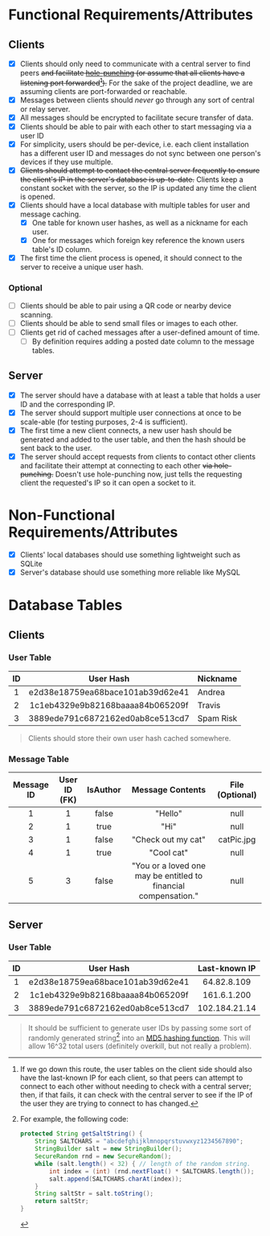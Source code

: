 # Functional Requirements/Attributes
## Clients
- [x] Clients should only need to communicate with a central server to find peers ~~and facilitate [hole-punching](https://github.com/KunjanThadani/holepunchsample/) (or assume that all clients have a listening port forwarded[^1]).~~ For the sake of the project deadline, we are assuming clients are port-forwarded or reachable.
- [x] Messages between clients should *never* go through any sort of central or relay server.
- [x] All messages should be encrypted to facilitate secure transfer of data.
- [x] Clients should be able to pair with each other to start messaging via a user ID
- [x] For simplicity, users should be per-device, i.e. each client installation has a different user ID and messages do not sync between one person's devices if they use multiple.
- [x] ~~Clients should attempt to contact the central server frequently to ensure the client's IP in the server's database is up-to-date.~~ Clients keep a constant socket with the server, so the IP is updated any time the client is opened.
- [x] Clients should have a local database with multiple tables for user and message caching.
	- [x] One table for known user hashes, as well as a nickname for each user.
	- [x] One for messages which foreign key reference the known users table's ID column.
- [x] The first time the client process is opened, it should connect to the server to receive a unique user hash.
### Optional
- [ ] Clients should be able to pair using a QR code or nearby device scanning.
- [ ] Clients should be able to send small files or images to each other.
- [ ] Clients get rid of cached messages after a user-defined amount of time.
	- [ ] By definition requires adding a posted date column to the message tables.

## Server
- [x] The server should have a database with at least a table that holds a user ID and the corresponding IP.
- [x] The server should support multiple user connections at once to be scale-able (for testing purposes, 2-4 is sufficient).
- [x] The first time a new client connects, a new user hash should be generated and added to the user table, and then the hash should be sent back to the user.
- [x] The server should accept requests from clients to contact other clients and facilitate their attempt at connecting to each other ~~via hole-punching.~~ Doesn't use hole-punching now, just tells the requesting client the requested's IP so it can open a socket to it.

# Non-Functional Requirements/Attributes
- [x] Clients' local databases should use something lightweight such as SQLite
- [x] Server's database should use something more reliable like MySQL

# Database Tables
## Clients
### User Table

| ID  |            User Hash             | Nickname  |
| :-: | :------------------------------: | --------- |
|  1  | e2d38e18759ea68bace101ab39d62e41 | Andrea    |
|  2  | 1c1eb4329e9b82168baaaa84b065209f | Travis    |
|  3  | 3889ede791c6872162ed0ab8ce513cd7 | Spam Risk |

>Clients should store their own user hash cached somewhere.

### Message Table

| Message ID | User ID (FK) | IsAuthor |                        Message Contents                         | File (Optional) |
| :--------: | :----------: | :------: | :-------------------------------------------------------------: | :-------------: |
|     1      |      1       |  false   |                             "Hello"                             |      null       |
|     2      |      1       |   true   |                              "Hi"                               |      null       |
|     3      |      1       |  false   |                       "Check out my cat"                        |   catPic.jpg    |
|     4      |      1       |   true   |                           "Cool cat"                            |      null       |
|     5      |      3       |  false   | "You or a loved one may be entitled to financial compensation." |      null       |

## Server
### User Table
| ID  |            User Hash             | Last-known IP |
| :-: | :------------------------------: | :-----------: |
|  1  | e2d38e18759ea68bace101ab39d62e41 |  64.82.8.109  |
|  2  | 1c1eb4329e9b82168baaaa84b065209f |  161.6.1.200  |
|  3  | 3889ede791c6872162ed0ab8ce513cd7 | 102.184.21.14 |

>It should be sufficient to generate user IDs by passing some sort of randomly generated string[^2] into an [MD5 hashing function](https://www.geeksforgeeks.org/md5-hash-in-java/). This will allow 16^32 total users (definitely overkill, but not really a problem).

[^1]: If we go down this route, the user tables on the client side should also have the last-known IP for each client, so that peers can attempt to connect to each other without needing to check with a central server; then, if that fails, it can check with the central server to see if the IP of the user they are trying to connect to has changed.
[^2]: For example, the following code:
	```java
	protected String getSaltString() {
		String SALTCHARS = "abcdefghijklmnopqrstuvwxyz1234567890";
		StringBuilder salt = new StringBuilder();
		SecureRandom rnd = new SecureRandom();
		while (salt.length() < 32) { // length of the random string.
			int index = (int) (rnd.nextFloat() * SALTCHARS.length());
			salt.append(SALTCHARS.charAt(index));
		}
		String saltStr = salt.toString();
		return saltStr;
	}